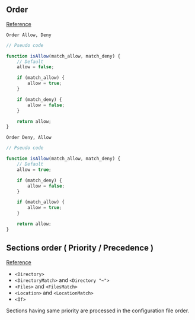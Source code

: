 ## Order

[Reference](https://httpd.apache.org/docs/2.4/mod/mod_access_compat.html)

``Order Allow, Deny``

```javascript
// Pseudo code

function isAllow(match_allow, match_deny) {
    // Default
    allow = false;

    if (match_allow) {
        allow = true;
    }

    if (match_deny) {
        allow = false;
    }

    return allow;
}
```

``Order Deny, Allow``

```javascript
// Pseudo code

function isAllow(match_allow, match_deny) {
    // Default
    allow = true;

    if (match_deny) {
        allow = false;
    }

    if (match_allow) {
        allow = true;
    }

    return allow;
}
```

## Sections order ( Priority / Precedence )

[Reference](https://httpd.apache.org/docs/2.4/sections.html#merging)

- ``<Directory>``
- ``<DirectoryMatch>`` and ``<Directory "~">``
- ``<Files>`` and ``<FilesMatch>``
- ``<Location>`` and ``<LocationMatch>``
- ``<If>``

Sections having same priority are processed in the configuration file order.
